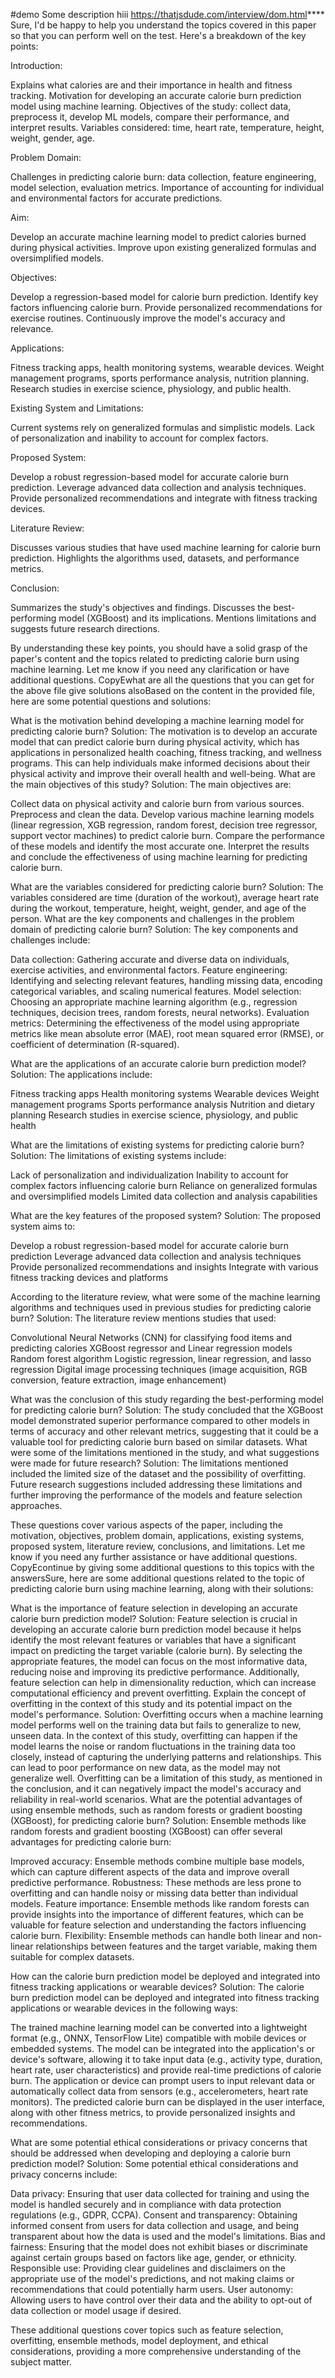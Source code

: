 
#demo 
 Some description
hiii
https://thatjsdude.com/interview/dom.html****
Sure, I'd be happy to help you understand the topics covered in this paper so that you can perform well on the test. Here's a breakdown of the key points:

Introduction:


Explains what calories are and their importance in health and fitness tracking.
Motivation for developing an accurate calorie burn prediction model using machine learning.
Objectives of the study: collect data, preprocess it, develop ML models, compare their performance, and interpret results.
Variables considered: time, heart rate, temperature, height, weight, gender, age.


Problem Domain:


Challenges in predicting calorie burn: data collection, feature engineering, model selection, evaluation metrics.
Importance of accounting for individual and environmental factors for accurate predictions.


Aim:


Develop an accurate machine learning model to predict calories burned during physical activities.
Improve upon existing generalized formulas and oversimplified models.


Objectives:


Develop a regression-based model for calorie burn prediction.
Identify key factors influencing calorie burn.
Provide personalized recommendations for exercise routines.
Continuously improve the model's accuracy and relevance.


Applications:


Fitness tracking apps, health monitoring systems, wearable devices.
Weight management programs, sports performance analysis, nutrition planning.
Research studies in exercise science, physiology, and public health.


Existing System and Limitations:


Current systems rely on generalized formulas and simplistic models.
Lack of personalization and inability to account for complex factors.


Proposed System:


Develop a robust regression-based model for accurate calorie burn prediction.
Leverage advanced data collection and analysis techniques.
Provide personalized recommendations and integrate with fitness tracking devices.


Literature Review:


Discusses various studies that have used machine learning for calorie burn prediction.
Highlights the algorithms used, datasets, and performance metrics.


Conclusion:


Summarizes the study's objectives and findings.
Discusses the best-performing model (XGBoost) and its implications.
Mentions limitations and suggests future research directions.

By understanding these key points, you should have a solid grasp of the paper's content and the topics related to predicting calorie burn using machine learning. Let me know if you need any clarification or have additional questions. CopyEwhat are all the questions that you can get for the above file give solutions alsoBased on the content in the provided file, here are some potential questions and solutions:

What is the motivation behind developing a machine learning model for predicting calorie burn?
Solution: The motivation is to develop an accurate model that can predict calorie burn during physical activity, which has applications in personalized health coaching, fitness tracking, and wellness programs. This can help individuals make informed decisions about their physical activity and improve their overall health and well-being.
What are the main objectives of this study?
Solution: The main objectives are:


Collect data on physical activity and calorie burn from various sources.
Preprocess and clean the data.
Develop various machine learning models (linear regression, XGB regression, random forest, decision tree regressor, support vector machines) to predict calorie burn.
Compare the performance of these models and identify the most accurate one.
Interpret the results and conclude the effectiveness of using machine learning for predicting calorie burn.


What are the variables considered for predicting calorie burn?
Solution: The variables considered are time (duration of the workout), average heart rate during the workout, temperature, height, weight, gender, and age of the person.
What are the key components and challenges in the problem domain of predicting calorie burn?
Solution: The key components and challenges include:


Data collection: Gathering accurate and diverse data on individuals, exercise activities, and environmental factors.
Feature engineering: Identifying and selecting relevant features, handling missing data, encoding categorical variables, and scaling numerical features.
Model selection: Choosing an appropriate machine learning algorithm (e.g., regression techniques, decision trees, random forests, neural networks).
Evaluation metrics: Determining the effectiveness of the model using appropriate metrics like mean absolute error (MAE), root mean squared error (RMSE), or coefficient of determination (R-squared).


What are the applications of an accurate calorie burn prediction model?
Solution: The applications include:


Fitness tracking apps
Health monitoring systems
Wearable devices
Weight management programs
Sports performance analysis
Nutrition and dietary planning
Research studies in exercise science, physiology, and public health


What are the limitations of existing systems for predicting calorie burn?
Solution: The limitations of existing systems include:


Lack of personalization and individualization
Inability to account for complex factors influencing calorie burn
Reliance on generalized formulas and oversimplified models
Limited data collection and analysis capabilities


What are the key features of the proposed system?
Solution: The proposed system aims to:


Develop a robust regression-based model for accurate calorie burn prediction
Leverage advanced data collection and analysis techniques
Provide personalized recommendations and insights
Integrate with various fitness tracking devices and platforms


According to the literature review, what were some of the machine learning algorithms and techniques used in previous studies for predicting calorie burn?
Solution: The literature review mentions studies that used:


Convolutional Neural Networks (CNN) for classifying food items and predicting calories
XGBoost regressor and Linear regression models
Random forest algorithm
Logistic regression, linear regression, and lasso regression
Digital image processing techniques (image acquisition, RGB conversion, feature extraction, image enhancement)


What was the conclusion of this study regarding the best-performing model for predicting calorie burn?
Solution: The study concluded that the XGBoost model demonstrated superior performance compared to other models in terms of accuracy and other relevant metrics, suggesting that it could be a valuable tool for predicting calorie burn based on similar datasets.
What were some of the limitations mentioned in the study, and what suggestions were made for future research?
Solution: The limitations mentioned included the limited size of the dataset and the possibility of overfitting. Future research suggestions included addressing these limitations and further improving the performance of the models and feature selection approaches.

These questions cover various aspects of the paper, including the motivation, objectives, problem domain, applications, existing systems, proposed system, literature review, conclusions, and limitations. Let me know if you need any further assistance or have additional questions. CopyEcontinue by giving some additional questions to this topics with the answersSure, here are some additional questions related to the topic of predicting calorie burn using machine learning, along with their solutions:

What is the importance of feature selection in developing an accurate calorie burn prediction model?
Solution: Feature selection is crucial in developing an accurate calorie burn prediction model because it helps identify the most relevant features or variables that have a significant impact on predicting the target variable (calorie burn). By selecting the appropriate features, the model can focus on the most informative data, reducing noise and improving its predictive performance. Additionally, feature selection can help in dimensionality reduction, which can increase computational efficiency and prevent overfitting.
Explain the concept of overfitting in the context of this study and its potential impact on the model's performance.
Solution: Overfitting occurs when a machine learning model performs well on the training data but fails to generalize to new, unseen data. In the context of this study, overfitting can happen if the model learns the noise or random fluctuations in the training data too closely, instead of capturing the underlying patterns and relationships. This can lead to poor performance on new data, as the model may not generalize well. Overfitting can be a limitation of this study, as mentioned in the conclusion, and it can negatively impact the model's accuracy and reliability in real-world scenarios.
What are the potential advantages of using ensemble methods, such as random forests or gradient boosting (XGBoost), for predicting calorie burn?
Solution: Ensemble methods like random forests and gradient boosting (XGBoost) can offer several advantages for predicting calorie burn:


Improved accuracy: Ensemble methods combine multiple base models, which can capture different aspects of the data and improve overall predictive performance.
Robustness: These methods are less prone to overfitting and can handle noisy or missing data better than individual models.
Feature importance: Ensemble methods like random forests can provide insights into the importance of different features, which can be valuable for feature selection and understanding the factors influencing calorie burn.
Flexibility: Ensemble methods can handle both linear and non-linear relationships between features and the target variable, making them suitable for complex datasets.


How can the calorie burn prediction model be deployed and integrated into fitness tracking applications or wearable devices?
Solution: The calorie burn prediction model can be deployed and integrated into fitness tracking applications or wearable devices in the following ways:


The trained machine learning model can be converted into a lightweight format (e.g., ONNX, TensorFlow Lite) compatible with mobile devices or embedded systems.
The model can be integrated into the application's or device's software, allowing it to take input data (e.g., activity type, duration, heart rate, user characteristics) and provide real-time predictions of calorie burn.
The application or device can prompt users to input relevant data or automatically collect data from sensors (e.g., accelerometers, heart rate monitors).
The predicted calorie burn can be displayed in the user interface, along with other fitness metrics, to provide personalized insights and recommendations.


What are some potential ethical considerations or privacy concerns that should be addressed when developing and deploying a calorie burn prediction model?
Solution: Some potential ethical considerations and privacy concerns include:


Data privacy: Ensuring that user data collected for training and using the model is handled securely and in compliance with data protection regulations (e.g., GDPR, CCPA).
Consent and transparency: Obtaining informed consent from users for data collection and usage, and being transparent about how the data is used and the model's limitations.
Bias and fairness: Ensuring that the model does not exhibit biases or discriminate against certain groups based on factors like age, gender, or ethnicity.
Responsible use: Providing clear guidelines and disclaimers on the appropriate use of the model's predictions, and not making claims or recommendations that could potentially harm users.
User autonomy: Allowing users to have control over their data and the ability to opt-out of data collection or model usage if desired.

These additional questions cover topics such as feature selection, overfitting, ensemble methods, model deployment, and ethical considerations, providing a more comprehensive understanding of the subject matter.
